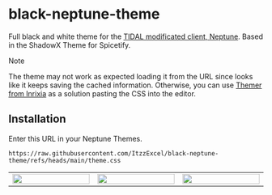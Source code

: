 # black-neptune-theme
Full black and white theme for the [TIDAL modificated client, Neptune](https://github.com/uwu/neptune). Based in the ShadowX Theme for Spicetify.

> [!NOTE]  
> The theme may not work as expected loading it from the URL since looks like it keeps saving the cached information. Otherwise, you can use [Themer from Inrixia](https://github.com/Inrixia/neptune-plugins?tab=readme-ov-file#themer) as a solution pasting the CSS into the editor.

## Installation
Enter this URL in your Neptune Themes.
```
https://raw.githubusercontent.com/ItzzExcel/black-neptune-theme/refs/heads/main/theme.css
```


<table>
	<tr>
		<td width="400">
			<img src="https://github.com/user-attachments/assets/6d754d83-b94a-4afc-9ad4-769879b6fd74" height="100%">
		</td>
		<td width="400">
			<img src="https://github.com/user-attachments/assets/fab692a2-9c31-48e3-a36d-ae5e585a7d31" height="100%">
		</td>
		<td width="400">
			<img src="https://github.com/user-attachments/assets/940e8418-fce0-45c0-bd75-4ab06d4287fd" height="100%">
		</td>
	</tr>
</table>
